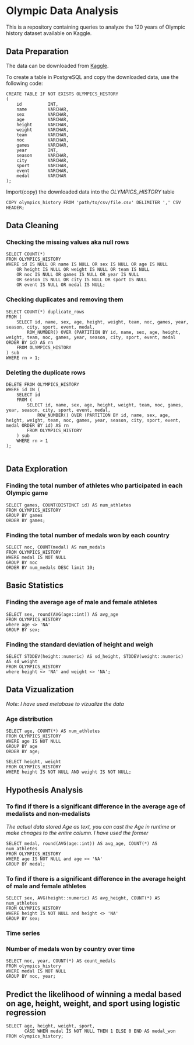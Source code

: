 # Olympic Data Analysis
This is a repository containing queries to analyze the 120 years of Olympic history dataset available on Kaggle.

## Data Preparation
The data can be downloaded from [Kaggle](https://www.kaggle.com/heesoo37/120-years-of-olympic-history-athletes-and-results/download).

To create a table in PostgreSQL and copy the downloaded data, use the following code:

```
CREATE TABLE IF NOT EXISTS OLYMPICS_HISTORY
(
    id          INT,
    name        VARCHAR,
    sex         VARCHAR,
    age         VARCHAR,
    height      VARCHAR,
    weight      VARCHAR,
    team        VARCHAR,
    noc         VARCHAR,
    games       VARCHAR,
    year        INT,
    season      VARCHAR,
    city        VARCHAR,
    sport       VARCHAR,
    event       VARCHAR,
    medal       VARCHAR
);

```

Import(copy) the downloaded data into the *OLYMPICS_HISTORY* table

```
COPY olympics_history FROM 'path/to/csv/file.csv' DELIMITER ',' CSV HEADER;
```

## Data Cleaning    

### Checking the missing values aka null rows
```
SELECT COUNT(*) 
FROM OLYMPICS_HISTORY 
WHERE id IS NULL OR name IS NULL OR sex IS NULL OR age IS NULL 
    OR height IS NULL OR weight IS NULL OR team IS NULL 
    OR noc IS NULL OR games IS NULL OR year IS NULL 
    OR season IS NULL OR city IS NULL OR sport IS NULL 
    OR event IS NULL OR medal IS NULL;

```

### Checking duplicates and removing them

```
SELECT COUNT(*) duplicate_rows
FROM (
    SELECT id, name, sex, age, height, weight, team, noc, games, year, season, city, sport, event, medal, 
        ROW_NUMBER() OVER (PARTITION BY id, name, sex, age, height, weight, team, noc, games, year, season, city, sport, event, medal ORDER BY id) AS rn
    FROM OLYMPICS_HISTORY
) sub
WHERE rn > 1;

```
### Deleting the duplicate rows
```
DELETE FROM OLYMPICS_HISTORY 
WHERE id IN (
    SELECT id
    FROM (
        SELECT id, name, sex, age, height, weight, team, noc, games, year, season, city, sport, event, medal, 
            ROW_NUMBER() OVER (PARTITION BY id, name, sex, age, height, weight, team, noc, games, year, season, city, sport, event, medal ORDER BY id) AS rn
        FROM OLYMPICS_HISTORY
    ) sub
    WHERE rn > 1
);


```

## Data Exploration

### Finding the total number of athletes who participated in each Olympic game

```
SELECT games, COUNT(DISTINCT id) AS num_athletes
FROM OLYMPICS_HISTORY
GROUP BY games
ORDER BY games;

```

### Finding the total number of medals won by each country

```
SELECT noc, COUNT(medal) AS num_medals
FROM OLYMPICS_HISTORY
WHERE medal IS NOT NULL
GROUP BY noc
ORDER BY num_medals DESC limit 10;

```
## Basic Statistics

### Finding the average age of male and female athletes

```
SELECT sex, round(AVG(age::int)) AS avg_age
FROM OLYMPICS_HISTORY
where age <> 'NA'
GROUP BY sex;
```

### Finding the standard deviation of height and weigh
```
SELECT STDDEV(height::numeric) AS sd_height, STDDEV(weight::numeric) AS sd_weight
FROM OLYMPICS_HISTORY
where height <> 'NA' and weight <> 'NA';
```

## Data Vizualization

*Note: I have used metabase to vizualize the data*
### Age distribution
```
SELECT age, COUNT(*) AS num_athletes
FROM OLYMPICS_HISTORY
WHERE age IS NOT NULL
GROUP BY age
ORDER BY age;
```

```
SELECT height, weight
FROM OLYMPICS_HISTORY
WHERE height IS NOT NULL AND weight IS NOT NULL;
```

## Hypothesis Analysis
### To find if there is a significant difference in the average age of medalists and non-medalists

*The actual data stored Age as text, you can cast the Age in runtime or make chnages to the entire column. I have used the former*
```
SELECT medal, round(AVG(age::int)) AS avg_age, COUNT(*) AS num_athletes
FROM OLYMPICS_HISTORY
WHERE age IS NOT NULL and age <> 'NA'
GROUP BY medal;
```
### To find if there is a significant difference in the average height of male and female athletes

```
SELECT sex, AVG(height::numeric) AS avg_height, COUNT(*) AS num_athletes
FROM OLYMPICS_HISTORY
WHERE height IS NOT NULL and height <> 'NA'
GROUP BY sex;
```

### Time series
### Number of medals won by country over time

```
SELECT noc, year, COUNT(*) AS count_medals
FROM olympics_history
WHERE medal IS NOT NULL
GROUP BY noc, year;
```

## Predict the likelihood of winning a medal based on age, height, weight, and sport using logistic regression

```
SELECT age, height, weight, sport, 
       CASE WHEN medal IS NOT NULL THEN 1 ELSE 0 END AS medal_won
FROM olympics_history;

```
